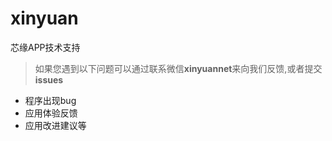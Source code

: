 # xinyuan
芯缘APP技术支持
> 如果您遇到以下问题可以通过联系微信**xinyuannet**来向我们反馈,或者提交**issues**
* 程序出现bug
* 应用体验反馈
* 应用改进建议等

